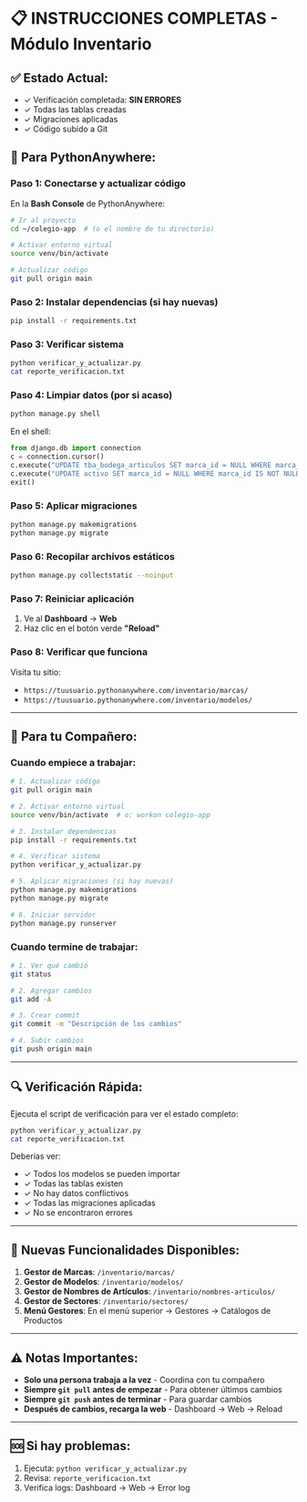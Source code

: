 # 📋 INSTRUCCIONES COMPLETAS - Módulo Inventario

## ✅ Estado Actual:
- ✓ Verificación completada: **SIN ERRORES**
- ✓ Todas las tablas creadas
- ✓ Migraciones aplicadas
- ✓ Código subido a Git

## 🚀 Para PythonAnywhere:

### Paso 1: Conectarse y actualizar código

En la **Bash Console** de PythonAnywhere:

```bash
# Ir al proyecto
cd ~/colegio-app  # (o el nombre de tu directorio)

# Activar entorno virtual
source venv/bin/activate

# Actualizar código
git pull origin main
```

### Paso 2: Instalar dependencias (si hay nuevas)

```bash
pip install -r requirements.txt
```

### Paso 3: Verificar sistema

```bash
python verificar_y_actualizar.py
cat reporte_verificacion.txt
```

### Paso 4: Limpiar datos (por si acaso)

```bash
python manage.py shell
```

En el shell:
```python
from django.db import connection
c = connection.cursor()
c.execute("UPDATE tba_bodega_articulos SET marca_id = NULL WHERE marca_id IS NOT NULL")
c.execute("UPDATE activo SET marca_id = NULL WHERE marca_id IS NOT NULL")
exit()
```

### Paso 5: Aplicar migraciones

```bash
python manage.py makemigrations
python manage.py migrate
```

### Paso 6: Recopilar archivos estáticos

```bash
python manage.py collectstatic --noinput
```

### Paso 7: Reiniciar aplicación

1. Ve al **Dashboard** → **Web**
2. Haz clic en el botón verde **"Reload"**

### Paso 8: Verificar que funciona

Visita tu sitio:
- `https://tuusuario.pythonanywhere.com/inventario/marcas/`
- `https://tuusuario.pythonanywhere.com/inventario/modelos/`

---

## 👥 Para tu Compañero:

### Cuando empiece a trabajar:

```bash
# 1. Actualizar código
git pull origin main

# 2. Activar entorno virtual
source venv/bin/activate  # o: workon colegio-app

# 3. Instalar dependencias
pip install -r requirements.txt

# 4. Verificar sistema
python verificar_y_actualizar.py

# 5. Aplicar migraciones (si hay nuevas)
python manage.py makemigrations
python manage.py migrate

# 6. Iniciar servidor
python manage.py runserver
```

### Cuando termine de trabajar:

```bash
# 1. Ver qué cambió
git status

# 2. Agregar cambios
git add -A

# 3. Crear commit
git commit -m "Descripción de los cambios"

# 4. Subir cambios
git push origin main
```

---

## 🔍 Verificación Rápida:

Ejecuta el script de verificación para ver el estado completo:

```bash
python verificar_y_actualizar.py
cat reporte_verificacion.txt
```

Deberías ver:
- ✓ Todos los modelos se pueden importar
- ✓ Todas las tablas existen
- ✓ No hay datos conflictivos
- ✓ Todas las migraciones aplicadas
- ✓ No se encontraron errores

---

## 🎯 Nuevas Funcionalidades Disponibles:

1. **Gestor de Marcas**: `/inventario/marcas/`
2. **Gestor de Modelos**: `/inventario/modelos/`
3. **Gestor de Nombres de Artículos**: `/inventario/nombres-articulos/`
4. **Gestor de Sectores**: `/inventario/sectores/`
5. **Menú Gestores**: En el menú superior → Gestores → Catálogos de Productos

---

## ⚠️ Notas Importantes:

- **Solo una persona trabaja a la vez** - Coordina con tu compañero
- **Siempre `git pull` antes de empezar** - Para obtener últimos cambios
- **Siempre `git push` antes de terminar** - Para guardar cambios
- **Después de cambios, recarga la web** - Dashboard → Web → Reload

---

## 🆘 Si hay problemas:

1. Ejecuta: `python verificar_y_actualizar.py`
2. Revisa: `reporte_verificacion.txt`
3. Verifica logs: Dashboard → Web → Error log


